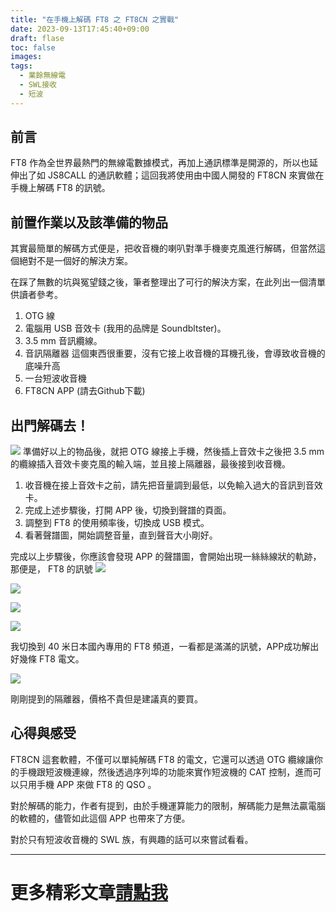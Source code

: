 ```yaml
---
title: "在手機上解碼 FT8 之 FT8CN 之實戰"
date: 2023-09-13T17:45:40+09:00
draft: flase
toc: false
images:
tags:
  - 業餘無線電
  - SWL接收
  - 短波
---
```

## 前言
FT8 作為全世界最熱門的無線電數據模式，再加上通訊標準是開源的，所以也延伸出了如 JS8CALL 的通訊軟體；這回我將使用由中國人開發的 FT8CN 來實做在手機上解碼 FT8 的訊號。
## 前置作業以及該準備的物品
其實最簡單的解碼方式便是，把收音機的喇叭對準手機麥克風進行解碼，但當然這個絕對不是一個好的解決方案。

在踩了無數的坑與冤望錢之後，筆者整理出了可行的解決方案，在此列出一個清單供讀者參考。
1. OTG 線
2. 電腦用 USB 音效卡 (我用的品牌是 Soundbltster)。
3. 3.5 mm 音訊纜線。
4. 音訊隔離器
這個東西很重要，沒有它接上收音機的耳機孔後，會導致收音機的底噪升高
5. 一台短波收音機
6. FT8CN APP (請去Github下載)
## 出門解碼去！
![](https://hackmd.io/_uploads/rJCm-gJkT.jpg)
準備好以上的物品後，就把 OTG 線接上手機，然後插上音效卡之後把 3.5 mm 的纜線插入音效卡麥克風的輸入端，並且接上隔離器，最後接到收音機。
1. 收音機在接上音效卡之前，請先把音量調到最低，以免輸入過大的音訊到音效卡。
2. 完成上述步驟後，打開 APP 後，切換到聲譜的頁面。
3. 調整到 FT8 的使用頻率後，切換成 USB 模式。
4. 看著聲譜圖，開始調整音量，直到聲音大小剛好。

完成以上步驟後，你應該會發現 APP 的聲譜圖，會開始出現一絲絲線狀的軌跡，那便是， FT8 的訊號
![](https://hackmd.io/_uploads/B1AXZxJJT.jpg)

![](https://hackmd.io/_uploads/BJR7be1ya.jpg)

![](https://hackmd.io/_uploads/SyR7blkka.jpg)

![](https://hackmd.io/_uploads/HyC7-gkJa.jpg)

我切換到 40 米日本國內專用的 FT8 頻道，一看都是滿滿的訊號，APP成功解出好幾條 FT8 電文。

![](https://hackmd.io/_uploads/ryCmWeyJ6.jpg)

剛剛提到的隔離器，價格不貴但是建議真的要買。
## 心得與感受
FT8CN 這套軟體，不僅可以單純解碼 FT8 的電文，它還可以透過 OTG 纜線讓你的手機跟短波機連線，然後透過序列埠的功能來實作短波機的 CAT 控制，進而可以只用手機 APP 來做 FT8 的 QSO 。

對於解碼的能力，作者有提到，由於手機運算能力的限制，解碼能力是無法贏電腦的軟體的，儘管如此這個 APP 也帶來了方便。

對於只有短波收音機的 SWL 族，有興趣的話可以來嘗試看看。
***
# 更多精彩文章[請點我](https://yakumo.tw/posts/2023/09/)

